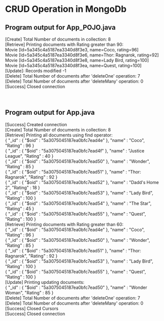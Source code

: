 # CRUD Operation in MongoDb
## Program output for App_POJO.java 
[Create] Total Number of documents in collection: 8 <br />
[Retrieve] Printing documents with Rating greater than 90:  <br />
Movie [Id=5a345c4a5187ea3340d8f3e3, name=Coco, rating=96] <br />
Movie [Id=5a345c4a5187ea3340d8f3e6, name=Thor: Ragnarok, rating=92] <br />
Movie [Id=5a345c4a5187ea3340d8f3e8, name=Lady Bird, rating=100] <br />
Movie [Id=5a345c4a5187ea3340d8f3ea, name=Quest, rating=100] <br />
[Update]: Records modified -1 <br />
[Delete] Total Number of documents after 'deleteOne' operation:  7 <br />
[Delete] Total Number of documents after 'deleteMany' operation:  0 <br />
[Success] Closed connection <br />
 <br /> <br />
## Program output for App.java
[Success] Created connection <br />
[Create] Total Number of documents in collection: 8 <br />
[Retrieve] Printing all documents using find operator: <br />
{ "_id" : { "$oid" : "5a3075045187ea0bfc7ead4e" }, "name" : "Coco", "Rating" : 96 } <br />
{ "_id" : { "$oid" : "5a3075045187ea0bfc7ead4f" }, "name" : "Justice League", "Rating" : 40 } <br />
{ "_id" : { "$oid" : "5a3075045187ea0bfc7ead50" }, "name" : "Wonder", "Rating" : 85 } <br />
{ "_id" : { "$oid" : "5a3075045187ea0bfc7ead51" }, "name" : "Thor: Ragnarok", "Rating" : 92 } <br />
{ "_id" : { "$oid" : "5a3075045187ea0bfc7ead52" }, "name" : "Dadd's Home 2", "Rating" : 18 } <br />
{ "_id" : { "$oid" : "5a3075045187ea0bfc7ead53" }, "name" : "Lady Bird", "Rating" : 100 } <br />
{ "_id" : { "$oid" : "5a3075045187ea0bfc7ead54" }, "name" : "The Star", "Rating" : 45 } <br />
{ "_id" : { "$oid" : "5a3075045187ea0bfc7ead55" }, "name" : "Quest", "Rating" : 100 } <br />
[Retrieve] Printing documents with Rating greater than 60:  <br />
{ "_id" : { "$oid" : "5a3075045187ea0bfc7ead4e" }, "name" : "Coco", "Rating" : 96 } <br />
{ "_id" : { "$oid" : "5a3075045187ea0bfc7ead50" }, "name" : "Wonder", "Rating" : 85 } <br />
{ "_id" : { "$oid" : "5a3075045187ea0bfc7ead51" }, "name" : "Thor: Ragnarok", "Rating" : 92 } <br />
{ "_id" : { "$oid" : "5a3075045187ea0bfc7ead53" }, "name" : "Lady Bird", "Rating" : 100 } <br />
{ "_id" : { "$oid" : "5a3075045187ea0bfc7ead55" }, "name" : "Quest", "Rating" : 100 } <br />
[Update] Printing updating documents:  <br />
{ "_id" : { "$oid" : "5a3075045187ea0bfc7ead50" }, "name" : "Wonder Woman", "Rating" : 85 } <br />
[Delete] Total Number of documents after 'deleteOne' operation:  7 <br />
[Delete] Total Number of documents after 'deleteMany' operation:  0 <br />
[Success] Closed Cursors <br />
[Success] Closed connection <br />


